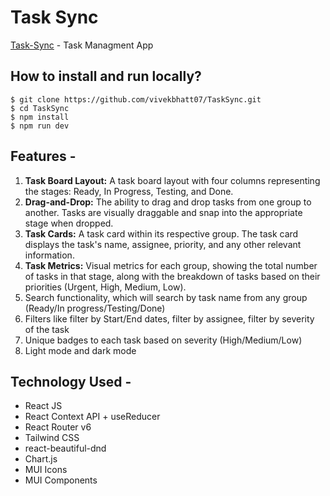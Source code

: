 # Task Sync

[Task-Sync](https://task-sync-rho.vercel.app/) - Task Managment App

## How to install and run locally?

```
$ git clone https://github.com/vivekbhatt07/TaskSync.git
$ cd TaskSync
$ npm install
$ npm run dev
```

## Features -

1. **Task Board Layout:** A task board layout with four columns representing the stages: Ready, In Progress, Testing, and Done.
2. **Drag-and-Drop:** The ability to drag and drop tasks from one group to another. Tasks are visually draggable and snap into the appropriate stage when dropped.
3. **Task Cards:** A task card within its respective group. The task card displays the task's name, assignee, priority, and any other relevant information.
4. **Task Metrics:** Visual metrics for each group, showing the total number of tasks in that stage, along with the breakdown of tasks based on their priorities (Urgent, High, Medium, Low).
5. Search functionality, which will search by task name from any group (Ready/In progress/Testing/Done)
6. Filters like filter by Start/End dates, filter by assignee, filter by severity of the task
7. Unique badges to each task based on severity (High/Medium/Low)
8. Light mode and dark mode

## Technology Used -

- React JS
- React Context API + useReducer
- React Router v6
- Tailwind CSS
- react-beautiful-dnd
- Chart.js
- MUI Icons
- MUI Components
